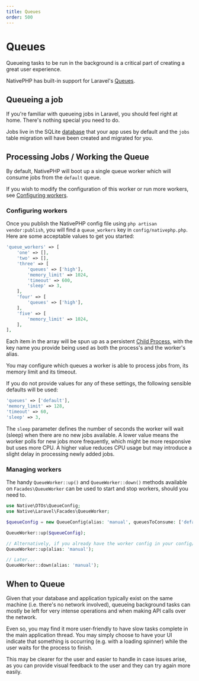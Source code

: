 ```yaml
---
title: Queues
order: 500
---
```

# Queues

Queueing tasks to be run in the background is a critical part of creating a great user experience.

NativePHP has built-in support for Laravel's [Queues](https://laravel.com/docs/queues).

## Queueing a job
If you're familiar with queueing jobs in Laravel, you should feel right at home. There's nothing special you need to do.

Jobs live in the SQLite [database](/docs/digging-deeper/databases) that your app uses by default and the `jobs` table
migration will have been created and migrated for you.

## Processing Jobs / Working the Queue
By default, NativePHP will boot up a single queue worker which will consume jobs from the `default` queue.

If you wish to modify the configuration of this worker or run more workers, see [Configuring workers](#configuring-workers).

### Configuring workers
Once you publish the NativePHP config file using `php artisan vendor:publish`, you will find a `queue_workers` key in 
`config/nativephp.php`. Here are some acceptable values to get you started:

```php
'queue_workers' => [
    'one' => [],
    'two' => [],
    'three' => [
        'queues' => ['high'],
        'memory_limit' => 1024,
        'timeout' => 600,
        'sleep' => 3,
    ],
    'four' => [
        'queues' => ['high'],
    ],
    'five' => [
        'memory_limit' => 1024,
    ],
],
```

Each item in the array will be spun up as a persistent [Child Process](/docs/digging-deeper/child-processes), with the key
name you provide being used as both the process's and the worker's alias.

You may configure which queues a worker is able to process jobs from, its memory limit and its timeout.

If you do not provide values for any of these settings, the following sensible defaults will be used:

```php
'queues' => ['default'],
'memory_limit' => 128,
'timeout' => 60,
'sleep' => 3,
```

The `sleep` parameter defines the number of seconds the worker will wait (sleep) when there are no new jobs available. A lower value means the worker polls for new jobs more frequently, which might be more responsive but uses more CPU. A higher value reduces CPU usage but may introduce a slight delay in processing newly added jobs.

### Managing workers

The handy `QueueWorker::up()` and `QueueWorker::down()` methods available on `Facades\QueueWorker` can be used to start
and stop workers, should you need to.

```php
use Native\DTOs\QueueConfig;
use Native\Laravel\Facades\QueueWorker;

$queueConfig = new QueueConfig(alias: 'manual', queuesToConsume: ['default'], memoryLimit: 1024, timeout: 600);

QueueWorker::up($queueConfig);

// Alternatively, if you already have the worker config in your config/nativephp.php file, you may simply use its alias:
QueueWorker::up(alias: 'manual');

// Later...
QueueWorker::down(alias: 'manual');
```

## When to Queue
Given that your database and application typically exist on the same machine (i.e. there's no network involved),
queueing background tasks can mostly be left for very intense operations and when making API calls over the network.

Even so, you may find it more user-friendly to have slow tasks complete in the main application thread. You may simply
choose to have your UI indicate that something is occurring (e.g. with a loading spinner) while the user waits for the
process to finish.

This may be clearer for the user and easier to handle in case issues arise, as you can provide visual feedback to the
user and they can try again more easily.
